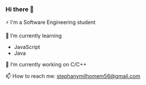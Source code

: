 ### Hi there 👋
⚡ I'm a Software Engineering student

🌱 I’m currently learning 
   - JavaScript
   - Java

🔭 I’m currently working on C/C++

📫 How to reach me: stephanymilhomem56@gmail.com

<!--
**StephanyMil/StephanyMil** is a ✨ _special_ ✨ repository because its `README.md` (this file) appears on your GitHub profile.

Here are some ideas to get you started:

- 🔭 I’m currently working on ...
- 🌱 I’m currently learning ...
- 👯 I’m looking to collaborate on ...
- 🤔 I’m looking for help with ...
- 💬 Ask me about ...
- 📫 How to reach me: ...
- 😄 Pronouns: ...
- ⚡ Fun fact: ...
-->
